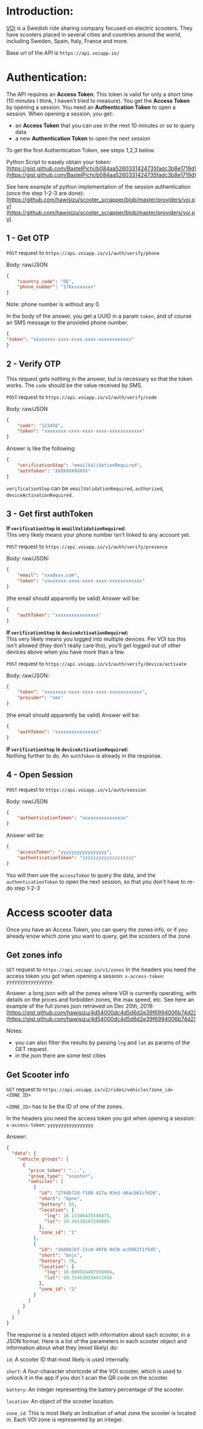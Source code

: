 # Introduction:

[VOI](https://voi.com) is a Swedish ride sharing company focused on electric scooters. They have scooters placed in several cities and countries around the world, including Sweden, Spain, Italy, France and more.

Base url of the API is `https://api.voiapp.io/`


# Authentication:
The API requires an **Access Token**. This token is valid for only a short time (10 minutes I think, I haven't tried to measure). You get the **Access Token** by opening a session. You need an **Authentication Token** to open a session. When opening a session, you get: 
* an **Access Token** that you can use in the next 10 minutes or so to query data
* a new **Authentication Token** to open the next session

To get the first Authentication Token, see steps 1,2,3 below. 

Python Script to easely obtain your token: [https://gist.github.com/BastelPichi/b084aa5260331424735fadc3b8e1719d](https://gist.github.com/BastelPichi/b084aa5260331424735fadc3b8e1719d)

See here example of python implementation of the session authentication (once the step 1-2-3 are done): [https://github.com/hawisizu/scooter_scrapper/blob/master/providers/voi.py](https://github.com/hawisizu/scooter_scrapper/blob/master/providers/voi.py)

## 1 - Get OTP
`POST` request to `https://api.voiapp.io/v1/auth/verify/phone`

Body: raw/JSON
```json
{
    "country_code": "DE",
    "phone_number": "176xxxxxxxx"
}
```
Note: phone number is without any 0. 

In the body of the answer, you get a UUID in a param `token`, and of course an SMS message to the provided phone number. 
```json
{
"token": "xxxxxxxx-xxxx-xxxx-xxxx-xxxxxxxxxxxx"
}
```
## 2 - Verify OTP
This request gets nothing in the answer, but is necessary so that the token works. The `code` should be the value received by SMS. 

`POST` request to `https://api.voiapp.io/v2/auth/verify/code`

Body: raw/JSON
```json
{
    "code": "123456",
    "token": "xxxxxxxx-xxxx-xxxx-xxxx-xxxxxxxxxxxx"
}
```
Answer is like the following:
```json
{
    "verificationStep": "emailValidationRequired",
    "authToken": "XXXXXXXXXXXX"
}
```
`verificationStep` can be `emailValidationRequired`, `authorized`, `deviceActivationRequired`.

 
## 3 - Get first authToken
**If `verificationStep` is `emailValidationRequired`:**  
This very likely means your phone number isn't linked to any account yet.

`POST` request to `https://api.voiapp.io/v1/auth/verify/presence`

Body: raw/JSON:
```json
{
    "email": "xxx@xxx.com",
    "token": "xxxxxxxx-xxxx-xxxx-xxxx-xxxxxxxxxxxx"
}
```
(the email should apparently be valid)
Answer will be: 
```json
{
    "authToken": "xxxxxxxxxxxxxxxx"
}
```
  
**If `verificationStep` is `deviceActivationRequired`:**  
This very likely means you logged into multiple devices. Per VOI tos this isn't allowed (they don't really care tho), you'll get logged out of other devices above when you have more than a few.

`POST` request to `https://api.voiapp.io/v3/auth/verify/device/activate`

Body: raw/JSON:
```json
{
    "token": "xxxxxxxx-xxxx-xxxx-xxxx-xxxxxxxxxxxx",
    "provider": "sms"
}
```
(the email should apparently be valid)
Answer will be: 
```json
{
    "authToken": "xxxxxxxxxxxxxxxx"
}
```

**If `verificationStep` is `deviceActivationRequired`:**  
Nothing further to do. An `authToken` is already in the response.

## 4 - Open Session
`POST` request to `https://api.voiapp.io/v1/auth/session`

Body: raw/JSON
```json
{
    "authenticationToken": "xxxxxxxxxxxxxxxx"
}
```
Answer will be: 
```json
{
    "accessToken": "yyyyyyyyyyyyyyyyy",
    "authenticationToken": "zzzzzzzzzzzzzzzzzzz"
}
```
You will then use the `accessToken` to query the data, and the `authenticationToken` to open the next session, so that you don't have to re-do step 1-2-3

# Access scooter data
Once you have an Access Token, you can query the zones info, or if you already know which zone you want to query, get the scooters of the zone. 

## Get zones info
`GET` request to `https://api.voiapp.io/v1/zones`
In the headers you need the access token you got when opening a session: 
`x-access-token`: `yyyyyyyyyyyyyyyyy`

Answer: a long json with all the zones where VOI is currently operating, with details on the prices and forbidden zones, the max speed, etc. 
See here an example of the full zones json retrieved on Dec 20th, 2019: 
[https://gist.github.com/hawisizu/4d54000dc4d5d6d2e39f6994006b74d2](https://gist.github.com/hawisizu/4d54000dc4d5d6d2e39f6994006b74d2)

Notes: 
* you can also filter the results by passing `lng` and `lat` as params of the GET request.
* in the json there are some test cities

## Get Scooter info 
`GET` request to `https://api.voiapp.io/v2/rides/vehicles?zone_id=<ZONE_ID>`

`<ZONE_ID>` has to be the ID of one of the zones. 

In the headers you need the access token you got when opening a session: 
`x-access-token`: `yyyyyyyyyyyyyyyyy`

Answer: 
```json
{
  "data": {
    "vehicle_groups": [
      {
        "price_token": "...",
        "group_type": "scooter",
        "vehicles": [
          {
            "id": "274db72d-f108-417a-93e3-46acb61cfd26",
            "short": "kpne",
            "battery": 55,
            "location": {
              "lng": 18.11346435546875,
              "lat": 59.34138107299805
            },
            "zone_id": "1"
          },
          {
            "id": "3bd0b7bf-15c0-46f8-9d3b-ecb962f1f5d5",
            "short": "bnjs",
            "battery": 78,
            "location": {
              "lng": 18.088924407958984,
              "lat": 59.354530334472656
            },
            "zone_id": "1"
          }
        ]
      }
    ]
  }
}
```

The response is a nested object with information about each scooter, in a JSON format. Here is a list of the parameters in each scooter object and information about what they (most likely) do:

`id`: A scooter ID that most likely is used internally.

`short`: A four-character shortcode of the VOI scooter, which is used to unlock it in the app if you don´t scan the QR code on the scooter.

`battery`: An integer representing the battery percentage of the scooter.

`location`: An object of the scooter location.

`zone_id`: This is most likely an indication of what zone the scooter is located in. Each VOI zone is represented by an integer.

